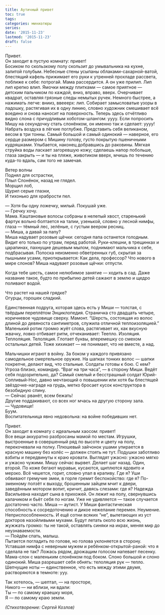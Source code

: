 ```yaml
---
title: Аутичный привет
toc: true
tags:
categories: миниатюры
series:
date: '2015-11-23'
lastmod: '2015-11-23'
draft: false
---
```


Привет. \
Он заходит в пустую комнату: привет! \
Босиком по скользкому полу скользит до умывальника на кухне, залитой голубым. Небесные стены усыпаны облаками-сахарной-ватой, блестящий кафель прижимает его руки к утренней прохладе рассвета, поближе к себе: потрогай. Мама рассердится. А он уже прилип. Лип лип крепко влип. Ямочки между плитками — самое приятное — детским пальчиком по каждой, вниз, вправо, вверх. Очерчивает квадрат, оставляя грязные следы немытых ручек. Немного быстрее, а нажимать легче: внииз, ввееерх: лип. Собирает замысловатые узоры в ладошку, растягивая их в одну линию, словно художник смешивает всё воедино и снова наносит на поверхность. Теперь здесь отчётливо видно слона с причудливым хоботом-шлангом: уууу. Если попросить Мишу на секундочку стать слонёнком, он именно так и сделает: уууу! Набрать воздуха в лёгкие поглубже. Представить себя великаном, весом в три тонны. Самый большой и самый одинокий — наверное, его сердце размером с Мишину голову, густо покрытую пшеничными кудряшками. Улыбается, наконец добравшись до раковины. Мягкая струйка воды ласкает загоревшую кожу; сделаешь напор побольше, глаза закрыть — и ты на пляже, животиком вверх, мчишь по течению куда-то вдаль, сам того не замечая.

<!--more-->

Ветер волны \
Поднял для острастки, \
Плыл Слонёнок, назад не глядел. \
Морщил лоб, \
Щурил серые глазки, \
И тихонько для храбрости пел.

— Хотя бы одну ложечку, милый. Покушай уже. \
— Гречку хочу. \
Мама. Каштановые волосы собраны в нелепый хвост, старенький фартук вольно болтается на талии, узенькой, словно у лесной нимфы, глаза — тёмный лес, зелёные, с густым веером ресниц. \
— Миша, а давай за папу? \
Миша надувает розовые щёчки: сегодня папа останется голодным. Видит его только по утрам, перед работой. Руки-клешни, в трещинках и царапинах, пахнущие дешевым мылом, поднимают мальчика к себе, подбрасывая. Полоска неизменно обветренных губ, скрытая за пышными усами, приоткрывается: Как дела, профессор? Что нового в мире слонов? Миша надувает розовые щёчки: отпусти.

Когда тебе шесть, самое нелюбимое занятие — ходить в сад. Даже название такое, будто по прибытию детей сажают в землю и щедро поливают водой.

Что растет на нашей грядке? \
Огурцы, горошек сладкий.

Единственная подруга, которая здесь есть у Миши — толстая, с твёрдым переплётом Энциклопедия. Страничка сто двадцать четыре, коричневое чудовище сверху. Мамонт. “Шерсть, состоящая из волос длиной до девяноста сантиметров, служила отличной теплоизоляцией.” Маленький ротик громко жуёт слова, растягивает их, как вкусную жвачку, ловко отбивает ритм, отчеканивает: Теепло. Изоляция. Теплоляция. Телоляция. Глотает буквы, вперемешку со смехом остальных детей. Тоже хихикает — не понимает, что не вместе, а над.

Мальчишки играют в войну. За боком у каждого привязано самодельное смертельное оружие. На шапках тонких волос — шапки покрепче, делают вид, что стальные. Солдаты готовы к бою. С кем? Угроза близко, командир. “Враг на три часа”, — в сторону Миши. Ведёт себя подозрительно, да? Самый смелый и бесстрашный солдат Юрий-Сопливый-Нос, давно мечтающий о повышении или хотя бы блестящей звёздочке-награде на грудь, метко бросает кусок конструктора в безобидную спину. \
— Сейчас рванёт, всем бежать! \
Другие поддакивают, со всех ног мчась на другую сторону зала. \
— Чудовище! \
Буум. \
Воспитательница явно недовольна: на войне победивших нет.

Привет. \
Он заходит в комнату с идеальным хаосом: привет! \
Все вещи аккуратно разбросаны мамой по местам. Игрушки, выстроенные в совершенный ряд по высоте и цвету на полу, перекочевали на полку. Плюшевый зайчонок ушами упирается в красную машину без колёс — должен стоять не тут. Подушки заботливо взбиты и передвинуты к краю кровати. Выглядят ужасно: ужасно мягко и ужасно чужими. Мишу сейчас вырвет. Делает шаг назад. Один, второй. По коже бегают муравьи, кусаются, щиплются ядовито и мерзко. Всё чешется, горит, словно упал в крапиву. Где я? Уши обвивают гремучие змеи, в горле гремит беспокойство: где я? По-змеиному ползёт к выходу, брошенным зайцем мчит к двери, заведённым мотором вопит, кричит, давясь слезами: где я?
Надежда Васильевна находит сына в прихожей. Он лежит на полу, свернувшись калачиком и бьёт себя по ногам. Уже не удивляется — такое случается достаточно часто. Миша — аутист. У Миши фантастическая способность к сосредоточению и дикое нежелание перемен. Неумение. Неприспособленность. И ещё сотни всяких “не”, вылетающих из уст докторов назойливыми мухами. Будут летать около всю жизнь, жужжать громко: ты не такой, оставлять синяки на икрах, меняя мир до неузнаваемости. \
— Пойдём спать, малыш. \
Пытается погладить по голове, но голова уклоняется в сторону. Уставшая нимфа с неверным мужем и ребёнком-открытой-раной: что я сделала не так? Ложась рядом, дрожащим голосом напевает песенку. Мама-слон с маленьким слонёнком под боком. Слоно большой и слоно одинокий. Миша разрешает себя обнять: телоляция рук — тепло. Шепчущие ноты — единственное, что есть между этими двумя, растворяются в темноте: ууу.

Так хотелось, — шептал, — на просторе, \
Никого — ни вблизи, ни вдали: \
Ты — по самому краешку моря, \
Я — по самому краю земли.


*(Стихотворение: Сергей Козлов)*
